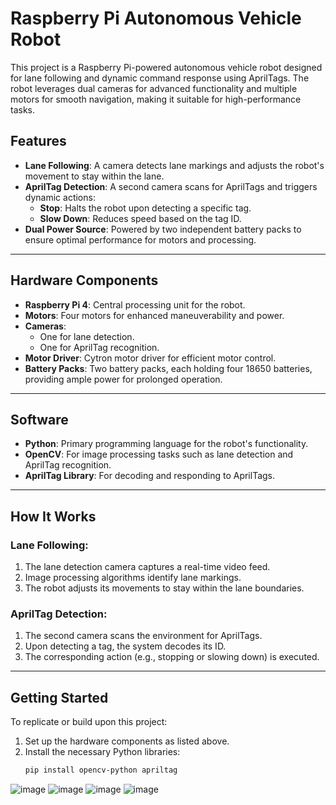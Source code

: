 # Raspberry Pi Autonomous Vehicle Robot

This project is a Raspberry Pi-powered autonomous vehicle robot designed for lane following and dynamic command response using AprilTags. The robot leverages dual cameras for advanced functionality and multiple motors for smooth navigation, making it suitable for high-performance tasks.

## Features

- **Lane Following**: A camera detects lane markings and adjusts the robot's movement to stay within the lane.
- **AprilTag Detection**: A second camera scans for AprilTags and triggers dynamic actions:
  - **Stop**: Halts the robot upon detecting a specific tag.
  - **Slow Down**: Reduces speed based on the tag ID.
- **Dual Power Source**: Powered by two independent battery packs to ensure optimal performance for motors and processing.

---

## Hardware Components

- **Raspberry Pi 4**: Central processing unit for the robot.
- **Motors**: Four motors for enhanced maneuverability and power.
- **Cameras**: 
  - One for lane detection.
  - One for AprilTag recognition.
- **Motor Driver**: Cytron motor driver for efficient motor control.
- **Battery Packs**: Two battery packs, each holding four 18650 batteries, providing ample power for prolonged operation.

---

## Software

- **Python**: Primary programming language for the robot's functionality.
- **OpenCV**: For image processing tasks such as lane detection and AprilTag recognition.
- **AprilTag Library**: For decoding and responding to AprilTags.

---

## How It Works

### Lane Following:
1. The lane detection camera captures a real-time video feed.
2. Image processing algorithms identify lane markings.
3. The robot adjusts its movements to stay within the lane boundaries.

### AprilTag Detection:
1. The second camera scans the environment for AprilTags.
2. Upon detecting a tag, the system decodes its ID.
3. The corresponding action (e.g., stopping or slowing down) is executed.

---

## Getting Started

To replicate or build upon this project:
1. Set up the hardware components as listed above.
2. Install the necessary Python libraries:
   ```bash
   pip install opencv-python apriltag


![image](images/robot_view.png)
![image](images/robot.png)
![image](images/3d_model_01.png)
![image](images/3d_model_02.png)

